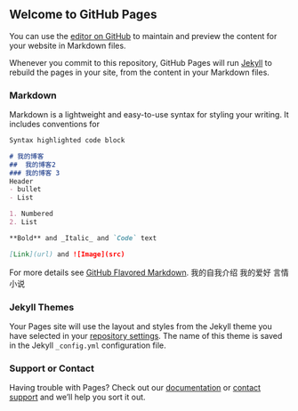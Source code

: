 ## Welcome to GitHub Pages

You can use the [editor on GitHub](https://github.com/gumuxiyang/gumuxiyang.github.io/edit/master/index.md) to maintain and preview the content for your website in Markdown files.

Whenever you commit to this repository, GitHub Pages will run [Jekyll](https://jekyllrb.com/) to rebuild the pages in your site, from the content in your Markdown files.

### Markdown

Markdown is a lightweight and easy-to-use syntax for styling your writing. It includes conventions for

```markdown
Syntax highlighted code block

# 我的博客
##  我的博客2
### 我的博客 3
Header
- bullet
- List

1. Numbered
2. List

**Bold** and _Italic_ and `Code` text

[Link](url) and ![Image](src)
```

For more details see [GitHub Flavored Markdown](https://guides.github.com/features/mastering-markdown/).
我的自我介绍
我的爱好
言情小说

### Jekyll Themes

Your Pages site will use the layout and styles from the Jekyll theme you have selected in your [repository settings](https://github.com/gumuxiyang/gumuxiyang.github.io/settings). The name of this theme is saved in the Jekyll `_config.yml` configuration file.

### Support or Contact

Having trouble with Pages? Check out our [documentation](https://help.github.com/categories/github-pages-basics/) or [contact support](https://github.com/contact) and we’ll help you sort it out.
